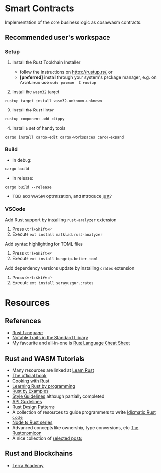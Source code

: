 # Smart Contracts

Implementation of the core business logic as cosmwasm contracts.

## Recommended user's workspace

### Setup

1. Install the Rust Toolchain Installer

    * follow the instructions on https://rustup.rs/, or
    * **[preferred]** install through your system's package manager, e.g. on ArchLinux use `sudo pacman -S rustup`

2. Install the `wasm32` target

```
rustup target install wasm32-unknown-unknown
```
3. Install the Rust linter

```
rustup component add clippy
```

4. Install a set of handy tools

```
cargo install cargo-edit cargo-workspaces cargo-expand
```

### Build

* In debug:
```
cargo build
```

* In release:

```
cargo build --release
```
* TBD add WASM optimization, and introduce [just](https://github.com/casey/just)?

### VSCode

Add Rust support by installing `rust-analyzer` extension

1. Press `Ctrl+Shift+P`
2. Execute `ext install matklad.rust-analyzer`

Add syntax highlighting for TOML files

1. Press `Ctrl+Shift+P`
2. Execute `ext install bungcip.better-toml`

Add dependency versions update by installing `crates` extension
1. Press `Ctrl+Shift+P`
2. Execute `ext install serayuzgur.crates`


# Resources
## References
- [Rust Language](https://doc.rust-lang.org/reference/index.html)
- [Notable Traits in the Standard Library](https://github.com/pretzelhammer/rust-blog/blob/master/posts/tour-of-rusts-standard-library-traits.md)
- My favourite and all-in-one is [Rust Language Cheat Sheet](https://cheats.rs/)

## Rust and WASM Tutorials
- Many resources are linked at [Learn Rust](https://www.rust-lang.org/learn)
- [The official book](https://doc.rust-lang.org/book/)
- [Cooking with Rust](https://rust-lang-nursery.github.io/rust-cookbook/about.html)
- [Learning Rust by programming](https://rust-unofficial.github.io/too-many-lists/)
- [Rust by Examples](https://doc.rust-lang.org/rust-by-example/)
- [Style Guidelines](https://doc.rust-lang.org/1.0.0/style/) although partially completed
- [API Guidelines](https://rust-lang.github.io/api-guidelines/)
- [Rust Design Patterns](https://rust-unofficial.github.io/patterns/)
- A collection of resources to guide programmers to write [Idiomatic Rust code](https://github.com/mre/idiomatic-rust)
- [Node to Rust series](https://vino.dev/blog/node-to-rust-day-1-rustup/)
- Advanced concepts like ownership, type conversions, etc [The Rustonomicon](https://doc.rust-lang.org/stable/nomicon/index.html)
- A nice collection of [selected posts](https://github.com/brson/rust-anthology/blob/master/master-list.md)

## Rust and Blockchains
- [Terra Academy](https://academy.terra.money/courses/cosmwasm-smart-contracts-i)
